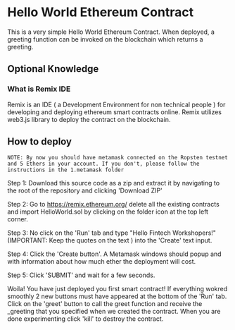 # Hello World Ethereum Contract

This is a very simple Hello World Ethereum Contract. When deployed, a greeting function can be invoked on the blockchain which returns a greeting.

## Optional Knowledge

### What is Remix IDE

Remix is an IDE ( a Development Environment for non technical people ) for developing and deploying ethereum smart contracts online. Remix utilizes web3.js library to deploy the contract on the blockchain.

## How to deploy

`NOTE: By now you should have metamask connected on the Ropsten testnet and 5 Ethers in your account. If you don't, please follow the instructions in the 1.metamask folder `

Step 1:
Download this source code as a zip and extract it by navigating to the root of the repository and clicking 'Download ZIP'

Step 2:
Go to https://remix.ethereum.org/ delete all the existing contracts and import HelloWorld.sol by clicking on the folder icon at the top left corner.

Step 3:
No click on the 'Run' tab and type "Hello Fintech Workshopers!" (IMPORTANT: Keep the quotes on the text ) into the 'Create' text input. 

Step 4:
Click the 'Create button'. A Metamask windows should popup and with information about how much ether the deployment will cost.

Step 5:
Click 'SUBMIT' and wait for a few seconds.

Woila! You have just deployed you first smart contract! If everything wokred smoothly 2 new buttons must have appeared at the bottom of the 'Run' tab. Click on the 'greet' button to call the greet function and receive the _greeting that you specified when we created the contract. When you are done experimenting click 'kill' to destroy the contract.

